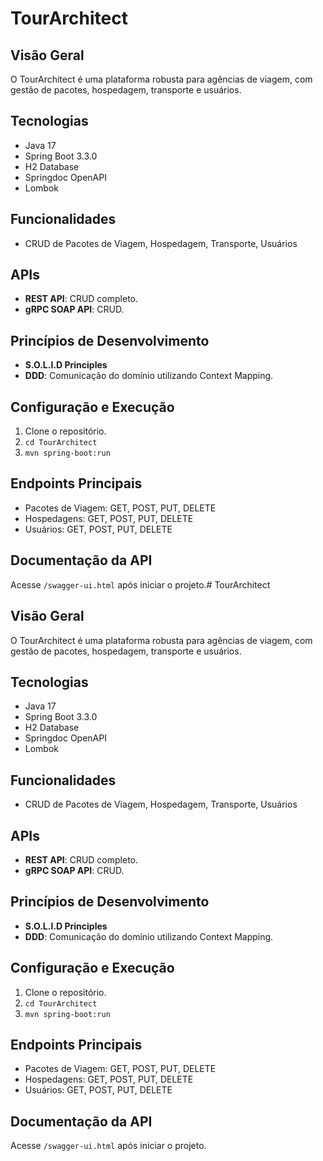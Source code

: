 # TourArchitect

## Visão Geral
O TourArchitect é uma plataforma robusta para agências de viagem, com gestão de pacotes, hospedagem, transporte e usuários.

## Tecnologias
- Java 17
- Spring Boot 3.3.0
- H2 Database
- Springdoc OpenAPI
- Lombok

## Funcionalidades
- CRUD de Pacotes de Viagem, Hospedagem, Transporte, Usuários

## APIs
- **REST API**: CRUD completo.
- **gRPC SOAP API**: CRUD.

## Princípios de Desenvolvimento
- **S.O.L.I.D Principles**
- **DDD**: Comunicação do domínio utilizando Context Mapping.

## Configuração e Execução
1. Clone o repositório.
2. `cd TourArchitect`
3. `mvn spring-boot:run`

## Endpoints Principais
- Pacotes de Viagem: GET, POST, PUT, DELETE
- Hospedagens: GET, POST, PUT, DELETE
- Usuários: GET, POST, PUT, DELETE

## Documentação da API
Acesse `/swagger-ui.html` após iniciar o projeto.# TourArchitect

## Visão Geral
O TourArchitect é uma plataforma robusta para agências de viagem, com gestão de pacotes, hospedagem, transporte e usuários.

## Tecnologias
- Java 17
- Spring Boot 3.3.0
- H2 Database
- Springdoc OpenAPI
- Lombok

## Funcionalidades
- CRUD de Pacotes de Viagem, Hospedagem, Transporte, Usuários

## APIs
- **REST API**: CRUD completo.
- **gRPC SOAP API**: CRUD.

## Princípios de Desenvolvimento
- **S.O.L.I.D Principles**
- **DDD**: Comunicação do domínio utilizando Context Mapping.

## Configuração e Execução
1. Clone o repositório.
2. `cd TourArchitect`
3. `mvn spring-boot:run`

## Endpoints Principais
- Pacotes de Viagem: GET, POST, PUT, DELETE
- Hospedagens: GET, POST, PUT, DELETE
- Usuários: GET, POST, PUT, DELETE

## Documentação da API
Acesse `/swagger-ui.html` após iniciar o projeto.